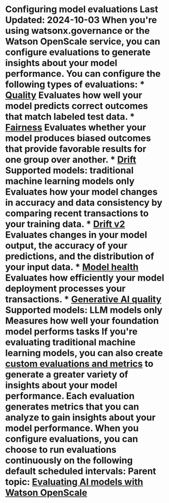 # Configuring model evaluations Last Updated: 2024-10-03 When you're using watsonx.governance or the Watson OpenScale service, you can configure evaluations to generate insights about your model performance. You can configure the following types of evaluations: * [Quality](/docs/en/SSQNUZ_5.0.x/wsj/model/wos-monitor-accuracy.html) Evaluates how well your model predicts correct outcomes that match labeled test data. * [Fairness](/docs/en/SSQNUZ_5.0.x/wsj/model/wos-monitor-fairness.html) Evaluates whether your model produces biased outcomes that provide favorable results for one group over another. * [Drift](/docs/en/SSQNUZ_5.0.x/wsj/model/wos-monitor-drift.html) Supported models: traditional machine learning models only Evaluates how your model changes in accuracy and data consistency by comparing recent transactions to your training data. * [Drift v2](/docs/en/SSQNUZ_5.0.x/wsj/model/wos-driftv2-config.html) Evaluates changes in your model output, the accuracy of your predictions, and the distribution of your input data. * [Model health](/docs/en/SSQNUZ_5.0.x/wsj/model/wos-model-health-metrics.html) Evaluates how efficiently your model deployment processes your transactions. * [Generative AI quality](/docs/en/SSQNUZ_5.0.x/wsj/model/wos-monitor-gen-quality.html) Supported models: LLM models only Measures how well your foundation model performs tasks If you're evaluating traditional machine learning models, you can also create [custom evaluations and metrics](/docs/en/SSQNUZ_5.0.x/wsj/model/wos-custom-metrics.html) to generate a greater variety of insights about your model performance. Each evaluation generates metrics that you can analyze to gain insights about your model performance. When you configure evaluations, you can choose to run evaluations continuously on the following default scheduled intervals: **Parent topic:** [Evaluating AI models with Watson OpenScale](/docs/en/SSQNUZ_5.0.x/wsj/model/getting-started.html)